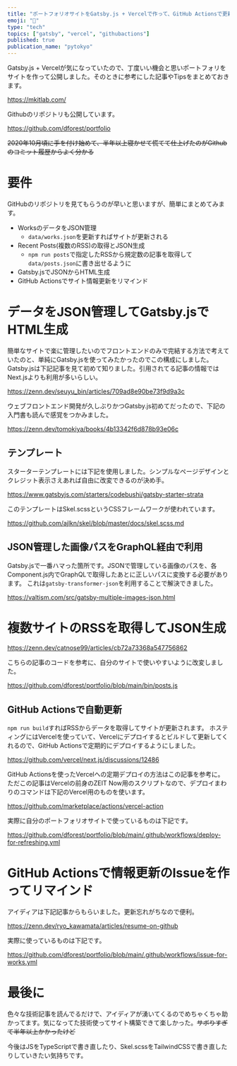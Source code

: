 ```yaml
---
title: "ポートフォリオサイトをGatsby.js + Vercelで作って、GitHub Actionsで更新を自動化した記録"
emoji: "🎉"
type: "tech"
topics: ["gatsby", "vercel", "githubactions"]
published: true
publication_name: "pytokyo"
---
```


Gatsby.js + Vercelが気になっていたので、丁度いい機会と思いポートフォリをサイトを作って公開しました。そのときに参考にした記事やTipsをまとめておきます。

https://mkitlab.com/

Githubのリポジトリも公開しています。

https://github.com/dforest/portfolio

~~2020年10月頃に手を付け始めて、半年以上寝かせて慌てて仕上げたのがGithubのコミット履歴からよく分かる~~

# 要件

GitHubのリポジトリを見てもらうのが早いと思いますが、簡単にまとめてみます。

- WorksのデータをJSON管理
  - `data/works.json`を更新すればサイトが更新される
- Recent Posts(複数のRSS)の取得とJSON生成
  - `npm run posts`で指定したRSSから規定数の記事を取得して`data/posts.json`に書き出せるように
- Gatsby.jsでJSONからHTML生成
- GitHub Actionsでサイト情報更新をリマインド

# データをJSON管理してGatsby.jsでHTML生成

簡単なサイトで楽に管理したいのでフロントエンドのみで完結する方法で考えていたのと、単純にGatsby.jsを使ってみたかったのでこの構成にしました。
Gatsby.jsは下記記事を見て初めて知りました。引用されてる記事の情報ではNext.jsよりも利用が多いらしい。

https://zenn.dev/seuyu_bin/articles/709ad8e90be73f9d9a3c

ウェブフロントエンド開発が久しぶりかつGatsby.js初めてだったので、下記の入門書も読んで感覚をつかみました。

https://zenn.dev/tomokiya/books/4b13342f6d878b93e06c

## テンプレート

スターターテンプレートには下記を使用しました。シンプルなページデザインとクレジット表示さえあれば自由に改変できるのが決め手。

https://www.gatsbyjs.com/starters/codebushi/gatsby-starter-strata

このテンプレートはSkel.scssというCSSフレームワークが使われています。

https://github.com/ajlkn/skel/blob/master/docs/skel.scss.md

## JSON管理した画像パスをGraphQL経由で利用

Gatsby.jsで一番ハマった箇所です。JSONで管理している画像のパスを、各Component.js内でGraphQLで取得したあとに正しいパスに変換する必要があります。
これは`gatsby-transformer-json`を利用することで解決できました。

https://valtism.com/src/gatsby-multiple-images-json.html

# 複数サイトのRSSを取得してJSON生成

https://zenn.dev/catnose99/articles/cb72a73368a547756862

こちらの記事のコードを参考に、自分のサイトで使いやすいように改変しました。

https://github.com/dforest/portfolio/blob/main/bin/posts.js

## GitHub Actionsで自動更新

`npm run build`すればRSSからデータを取得してサイトが更新されます。
ホスティングにはVercelを使っていて、Vercelにデプロイするとビルドして更新してくれるので、GitHub Actionsで定期的にデプロイするようにしました。

https://github.com/vercel/next.js/discussions/12486

GitHub Actionsを使ったVercelへの定期デプロイの方法はこの記事を参考に。ただこの記事はVercelの前身のZEIT Now用のスクリプトなので、デプロイまわりのコマンドは下記のVercel用のものを使います。

https://github.com/marketplace/actions/vercel-action

実際に自分のポートフォリオサイトで使っているものは下記です。

https://github.com/dforest/portfolio/blob/main/.github/workflows/deploy-for-refreshing.yml

# GitHub Actionsで情報更新のIssueを作ってリマインド

アイディアは下記記事からもらいました。更新忘れがちなので便利。

https://zenn.dev/ryo_kawamata/articles/resume-on-github

実際に使っているものは下記です。

https://github.com/dforest/portfolio/blob/main/.github/workflows/issue-for-works.yml

# 最後に

色々な技術記事を読んでるだけで、アイディアが湧いてくるのでめちゃくちゃ助かってます。気になってた技術使ってサイト構築できて楽しかった。~~サボりすぎて半年以上かかったけど~~

今後はJSをTypeScriptで書き直したり、Skel.scssをTailwindCSSで書き直したりしていきたい気持ちです。
